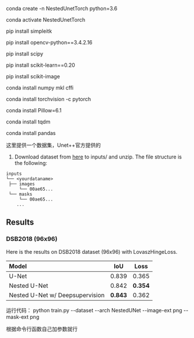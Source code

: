 ﻿conda create -n NestedUnetTorch python=3.6

conda activate NestedUnetTorch

pip install simpleitk

pip install opencv-python==3.4.2.16

pip install scipy

pip install scikit-learn==0.20

pip install scikit-image

conda  install numpy  mkl cffi

conda install  torchvision  -c pytorch

conda install Pillow=6.1

conda install tqdm

conda install pandas

这里提供一个数据集，Unet++官方提供的
1. Download dataset from [here](https://www.kaggle.com/c/data-science-bowl-2018/data) to inputs/ and unzip. The file structure is the following:
```
inputs
└── <yourdataname>
 ├── images
     └── 00ae65...
 └── masks
     └── 00ae65...            
    ...
```


## Results
### DSB2018 (96x96)

Here is the results on DSB2018 dataset (96x96) with LovaszHingeLoss.

| Model                           |   IoU   |  Loss   |
|:------------------------------- |:-------:|:-------:|
| U-Net                           |  0.839  |  0.365  |
| Nested U-Net                    |  0.842  |**0.354**|
| Nested U-Net w/ Deepsupervision |**0.843**|  0.362  |



运行代码：
python train.py --dataset <dataset name> --arch NestedUNet --image-ext png --mask-ext png

根据命令行函数自己加参数就行
